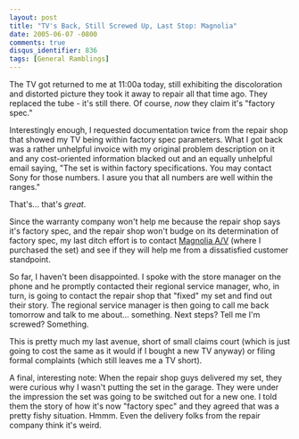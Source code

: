 ```yaml
---
layout: post
title: "TV's Back, Still Screwed Up, Last Stop: Magnolia"
date: 2005-06-07 -0800
comments: true
disqus_identifier: 836
tags: [General Ramblings]
---
```

The TV got returned to me at 11:00a today, still exhibiting the
discoloration and distorted picture they took it away to repair all that
time ago. They replaced the tube - it's still there. Of course, *now*
they claim it's "factory spec."
 
 Interestingly enough, I requested documentation twice from the repair
shop that showed my TV being within factory spec parameters. What I got
back was a rather unhelpful invoice with my original problem description
on it and any cost-oriented information blacked out and an equally
unhelpful email saying, "The set is within factory specifications. You
may contact Sony for those numbers. I asure you that all numbers are
well within the ranges."
 
 That's... that's *great*.
 
 Since the warranty company won't help me because the repair shop says
it's factory spec, and the repair shop won't budge on its determination
of factory spec, my last ditch effort is to contact [Magnolia
A/V](http://www.magnoliahifi.com) (where I purchased the set) and see if
they will help me from a dissatisfied customer standpoint.
 
 So far, I haven't been disappointed. I spoke with the store manager on
the phone and he promptly contacted their regional service manager, who,
in turn, is going to contact the repair shop that "fixed" my set and
find out their story. The regional service manager is then going to call
me back tomorrow and talk to me about... something. Next steps? Tell me
I'm screwed? Something.
 
 This is pretty much my last avenue, short of small claims court (which
is just going to cost the same as it would if I bought a new TV anyway)
or filing formal complaints (which still leaves me a TV short).
 
 A final, interesting note: When the repair shop guys delivered my set,
they were curious why I wasn't putting the set in the garage. They were
under the impression the set was going to be switched out for a new one.
I told them the story of how it's now "factory spec" and they agreed
that was a pretty fishy situation. Hmmm. Even the delivery folks from
the repair company think it's weird.
